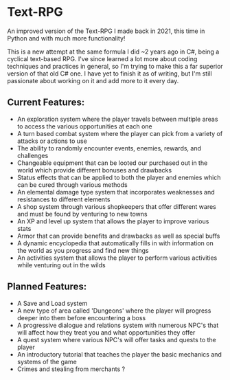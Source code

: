 # Text-RPG
An improved version of the Text-RPG I made back in 2021, this time in Python and with much more functionality!

This is a new attempt at the same formula I did ~2 years ago in C#, being a cyclical text-based RPG. I've since learned a lot more about coding techniques and practices in general, so I'm trying to make this a far superior version of that old C# one. I have yet to finish it as of writing, but I'm still passionate about working on it and add more to it every day.

## Current Features:
- An exploration system where the player travels between multiple areas to access the various opportunities at each one
- A turn based combat system where the player can pick from a variety of attacks or actions to use
- The ability to randomly encounter events, enemies, rewards, and challenges
- Changeable equipment that can be looted our purchased out in the world which provide different bonuses and drawbacks
- Status effects that can be applied to both the player and enemies which can be cured through various methods
- An elemental damage type system that incorporates weaknesses and resistances to different elements
- A shop system through various shopkeepers that offer different wares and must be found by venturing to new towns
- An XP and level up system that allows the player to improve various stats
- Armor that can provide benefits and drawbacks as well as special buffs
- A dynamic encyclopedia that automatically fills in with information on the world as you progress and find new things
- An activities system that allows the player to perform various activities while venturing out in the wilds

## Planned Features:
- A Save and Load system
- A new type of area called 'Dungeons' where the player will progress deeper into them before encountering a boss
- A progressive dialogue and relations system with numerous NPC's that will affect how they treat you and what opportunities they offer
- A quest system where various NPC's will offer tasks and quests to the player
- An introductory tutorial that teaches the player the basic mechanics and systems of the game
- Crimes and stealing from merchants ?
